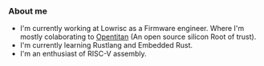 ### About me
- I'm currently working at Lowrisc as a Firmware engineer. Where I'm mostly colaborating to [Opentitan](https://opentitan.org/) (An open source silicon Root of trust).
- I'm currently learning Rustlang and Embedded Rust.
- I'm an enthusiast of RISC-V assembly.

<!--
**engdoreis/engdoreis** is a ✨ _special_ ✨ repository because its `README.md` (this file) appears on your GitHub profile.

Here are some ideas to get you started:

- 🔭 I’m currently working on ...
- 🌱 I’m currently learning ...
- 👯 I’m looking to collaborate on ...
- 🤔 I’m looking for help with ...
- 💬 Ask me about ...
- 📫 How to reach me: ...
- 😄 Pronouns: ...
- ⚡ Fun fact: ...
-->
